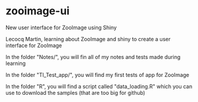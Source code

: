 # zooimage-ui
New user interface for ZooImage using Shiny

Lecocq Martin, learning about ZooImage and shiny to create a user interface for ZooImage

In the folder "Notes/", you will fin all of my notes and tests made during learning

In the folder "TI_Test_app/", you will find my first tests of app for ZooImage

In the folder "R", you will find a script called "data_loading.R" which you can use to download the samples (that are too big for github)